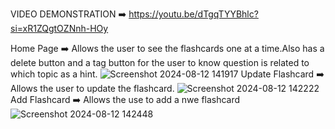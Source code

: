 VIDEO DEMONSTRATION ➡️ https://youtu.be/dTgqTYYBhlc?si=xR1ZQgtOZNnh-HOy

Home Page ➡️ Allows the user to see the flashcards one at a time.Also has a delete button and a tag button for the user to know question is related to which topic as a hint.
![Screenshot 2024-08-12 141917](https://github.com/user-attachments/assets/e1c8cbdd-837f-44a0-b289-b489cdf39c23)
Update Flashcard ➡️ Allows the user to update the flashcard.
![Screenshot 2024-08-12 142222](https://github.com/user-attachments/assets/9600ad81-b4f6-4d18-b900-578a48118f4c)
Add Flashcard ➡️ Allows the use to add a nwe flashcard
![Screenshot 2024-08-12 142448](https://github.com/user-attachments/assets/c4482234-85c6-4ac1-8753-115019406923)

